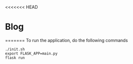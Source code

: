 <<<<<<< HEAD
# Blog
=======
To run the application,
do the following commands

```
./init.sh
export FLASK_APP=main.py
flask run
```
